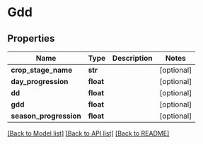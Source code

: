 # Gdd

## Properties
Name | Type | Description | Notes
------------ | ------------- | ------------- | -------------
**crop_stage_name** | **str** |  | [optional] 
**day_progression** | **float** |  | [optional] 
**dd** | **float** |  | [optional] 
**gdd** | **float** |  | [optional] 
**season_progression** | **float** |  | [optional] 

[[Back to Model list]](../README.md#documentation-for-models) [[Back to API list]](../README.md#documentation-for-api-endpoints) [[Back to README]](../README.md)



